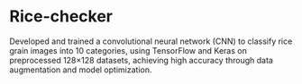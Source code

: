 # Rice-checker
Developed and trained a convolutional neural network (CNN) to classify rice grain images into 10 categories, using TensorFlow and Keras on preprocessed 128×128 datasets, achieving high accuracy through data augmentation and model optimization.
